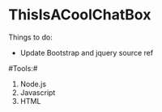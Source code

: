 # ThisIsACoolChatBox

Things to do:
* Update Bootstrap and jquery source ref

#Tools:#
  1. Node.js
  2. Javascript
  3. HTML

